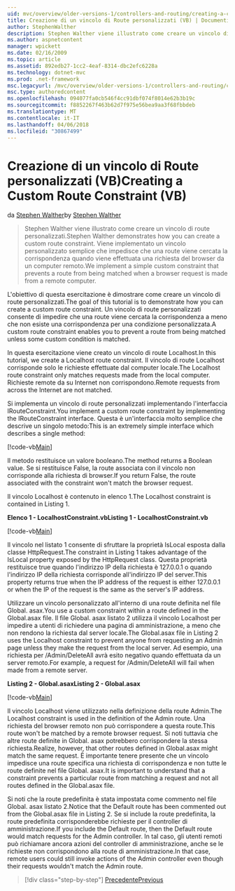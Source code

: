 ```yaml
---
uid: mvc/overview/older-versions-1/controllers-and-routing/creating-a-custom-route-constraint-vb
title: Creazione di un vincolo di Route personalizzati (VB) | Documenti Microsoft
author: StephenWalther
description: Stephen Walther viene illustrato come creare un vincolo di route personalizzati. Implementare una semplice personalizzato vincolo che impedisce l'elaborazione di una route corrispondente w...
ms.author: aspnetcontent
manager: wpickett
ms.date: 02/16/2009
ms.topic: article
ms.assetid: 892edb27-1cc2-4eaf-8314-dbc2efc6228a
ms.technology: dotnet-mvc
ms.prod: .net-framework
msc.legacyurl: /mvc/overview/older-versions-1/controllers-and-routing/creating-a-custom-route-constraint-vb
msc.type: authoredcontent
ms.openlocfilehash: 094077fa0cb546f4cc91dbf074f8014e62b3b19c
ms.sourcegitcommit: f8852267f463b62d7f975e56bea9aa3f68fbbdeb
ms.translationtype: MT
ms.contentlocale: it-IT
ms.lasthandoff: 04/06/2018
ms.locfileid: "30867499"
---
```

<a name="creating-a-custom-route-constraint-vb"></a><span data-ttu-id="98e98-104">Creazione di un vincolo di Route personalizzati (VB)</span><span class="sxs-lookup"><span data-stu-id="98e98-104">Creating a Custom Route Constraint (VB)</span></span>
====================
<span data-ttu-id="98e98-105">da [Stephen Walther](https://github.com/StephenWalther)</span><span class="sxs-lookup"><span data-stu-id="98e98-105">by [Stephen Walther](https://github.com/StephenWalther)</span></span>

> <span data-ttu-id="98e98-106">Stephen Walther viene illustrato come creare un vincolo di route personalizzati.</span><span class="sxs-lookup"><span data-stu-id="98e98-106">Stephen Walther demonstrates how you can create a custom route constraint.</span></span> <span data-ttu-id="98e98-107">Viene implementato un vincolo personalizzato semplice che impedisce che una route viene cercata la corrispondenza quando viene effettuata una richiesta del browser da un computer remoto.</span><span class="sxs-lookup"><span data-stu-id="98e98-107">We implement a simple custom constraint that prevents a route from being matched when a browser request is made from a remote computer.</span></span>


<span data-ttu-id="98e98-108">L'obiettivo di questa esercitazione è dimostrare come creare un vincolo di route personalizzati.</span><span class="sxs-lookup"><span data-stu-id="98e98-108">The goal of this tutorial is to demonstrate how you can create a custom route constraint.</span></span> <span data-ttu-id="98e98-109">Un vincolo di route personalizzati consente di impedire che una route viene cercata la corrispondenza a meno che non esiste una corrispondenza per una condizione personalizzata.</span><span class="sxs-lookup"><span data-stu-id="98e98-109">A custom route constraint enables you to prevent a route from being matched unless some custom condition is matched.</span></span>

<span data-ttu-id="98e98-110">In questa esercitazione viene creato un vincolo di route Localhost.</span><span class="sxs-lookup"><span data-stu-id="98e98-110">In this tutorial, we create a Localhost route constraint.</span></span> <span data-ttu-id="98e98-111">Il vincolo di route Localhost corrisponde solo le richieste effettuate dal computer locale.</span><span class="sxs-lookup"><span data-stu-id="98e98-111">The Localhost route constraint only matches requests made from the local computer.</span></span> <span data-ttu-id="98e98-112">Richieste remote da su Internet non corrispondono.</span><span class="sxs-lookup"><span data-stu-id="98e98-112">Remote requests from across the Internet are not matched.</span></span>

<span data-ttu-id="98e98-113">Si implementa un vincolo di route personalizzati implementando l'interfaccia IRouteConstraint.</span><span class="sxs-lookup"><span data-stu-id="98e98-113">You implement a custom route constraint by implementing the IRouteConstraint interface.</span></span> <span data-ttu-id="98e98-114">Questa è un'interfaccia molto semplice che descrive un singolo metodo:</span><span class="sxs-lookup"><span data-stu-id="98e98-114">This is an extremely simple interface which describes a single method:</span></span>

[!code-vb[Main](creating-a-custom-route-constraint-vb/samples/sample1.vb)]

<span data-ttu-id="98e98-115">Il metodo restituisce un valore booleano.</span><span class="sxs-lookup"><span data-stu-id="98e98-115">The method returns a Boolean value.</span></span> <span data-ttu-id="98e98-116">Se si restituisce False, la route associata con il vincolo non corrisponde alla richiesta di browser.</span><span class="sxs-lookup"><span data-stu-id="98e98-116">If you return False, the route associated with the constraint won't match the browser request.</span></span>

<span data-ttu-id="98e98-117">Il vincolo Localhost è contenuto in elenco 1.</span><span class="sxs-lookup"><span data-stu-id="98e98-117">The Localhost constraint is contained in Listing 1.</span></span>

<span data-ttu-id="98e98-118">**Elenco 1 - LocalhostConstraint.vb**</span><span class="sxs-lookup"><span data-stu-id="98e98-118">**Listing 1 - LocalhostConstraint.vb**</span></span>

[!code-vb[Main](creating-a-custom-route-constraint-vb/samples/sample2.vb)]

<span data-ttu-id="98e98-119">Il vincolo nel listato 1 consente di sfruttare la proprietà IsLocal esposta dalla classe HttpRequest.</span><span class="sxs-lookup"><span data-stu-id="98e98-119">The constraint in Listing 1 takes advantage of the IsLocal property exposed by the HttpRequest class.</span></span> <span data-ttu-id="98e98-120">Questa proprietà restituisce true quando l'indirizzo IP della richiesta è 127.0.0.1 o quando l'indirizzo IP della richiesta corrisponde all'indirizzo IP del server.</span><span class="sxs-lookup"><span data-stu-id="98e98-120">This property returns true when the IP address of the request is either 127.0.0.1 or when the IP of the request is the same as the server's IP address.</span></span>

<span data-ttu-id="98e98-121">Utilizzare un vincolo personalizzato all'interno di una route definita nel file Global. asax.</span><span class="sxs-lookup"><span data-stu-id="98e98-121">You use a custom constraint within a route defined in the Global.asax file.</span></span> <span data-ttu-id="98e98-122">Il file Global. asax listato 2 utilizza il vincolo Localhost per impedire a utenti di richiedere una pagina di amministrazione, a meno che non rendono la richiesta dal server locale.</span><span class="sxs-lookup"><span data-stu-id="98e98-122">The Global.asax file in Listing 2 uses the Localhost constraint to prevent anyone from requesting an Admin page unless they make the request from the local server.</span></span> <span data-ttu-id="98e98-123">Ad esempio, una richiesta per /Admin/DeleteAll avrà esito negativo quando effettuata da un server remoto.</span><span class="sxs-lookup"><span data-stu-id="98e98-123">For example, a request for /Admin/DeleteAll will fail when made from a remote server.</span></span>

<span data-ttu-id="98e98-124">**Listing 2 - Global.asax**</span><span class="sxs-lookup"><span data-stu-id="98e98-124">**Listing 2 - Global.asax**</span></span>

[!code-vb[Main](creating-a-custom-route-constraint-vb/samples/sample3.vb)]

<span data-ttu-id="98e98-125">Il vincolo Localhost viene utilizzato nella definizione della route Admin.</span><span class="sxs-lookup"><span data-stu-id="98e98-125">The Localhost constraint is used in the definition of the Admin route.</span></span> <span data-ttu-id="98e98-126">Una richiesta del browser remoto non può corrispondere a questa route.</span><span class="sxs-lookup"><span data-stu-id="98e98-126">This route won't be matched by a remote browser request.</span></span> <span data-ttu-id="98e98-127">Si noti tuttavia che altre route definite in Global. asax potrebbero corrispondere la stessa richiesta.</span><span class="sxs-lookup"><span data-stu-id="98e98-127">Realize, however, that other routes defined in Global.asax might match the same request.</span></span> <span data-ttu-id="98e98-128">È importante tenere presente che un vincolo impedisce una route specifica una richiesta di corrispondenza e non tutte le route definite nel file Global. asax.</span><span class="sxs-lookup"><span data-stu-id="98e98-128">It is important to understand that a constraint prevents a particular route from matching a request and not all routes defined in the Global.asax file.</span></span>

<span data-ttu-id="98e98-129">Si noti che la route predefinita è stata impostata come commento nel file Global. asax listato 2.</span><span class="sxs-lookup"><span data-stu-id="98e98-129">Notice that the Default route has been commented out from the Global.asax file in Listing 2.</span></span> <span data-ttu-id="98e98-130">Se si include la route predefinita, la route predefinita corrisponderebbe richieste per il controller di amministrazione.</span><span class="sxs-lookup"><span data-stu-id="98e98-130">If you include the Default route, then the Default route would match requests for the Admin controller.</span></span> <span data-ttu-id="98e98-131">In tal caso, gli utenti remoti può richiamare ancora azioni del controller di amministrazione, anche se le richieste non corrispondono alla route di amministrazione.</span><span class="sxs-lookup"><span data-stu-id="98e98-131">In that case, remote users could still invoke actions of the Admin controller even though their requests wouldn't match the Admin route.</span></span>

> [!div class="step-by-step"]
> [<span data-ttu-id="98e98-132">Precedente</span><span class="sxs-lookup"><span data-stu-id="98e98-132">Previous</span></span>](creating-a-route-constraint-vb.md)

